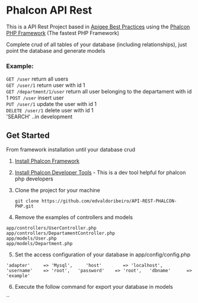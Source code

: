 # Phalcon API Rest
This is a API Rest Project based in [Apigee Best Practices](http://apigee.com/) using the [Phalcon PHP Framework](http://phalconphp.com) (The fastest
PHP Framework)

Complete crud of all tables of your database (including relationships), just point the database and generate models

### Example:

`GET /user` return all users  
`GET /user/1` return user with id 1  
`GET /department/1/user` return all user belonging to the departament with id 1
`POST /user` insert user  
`PUT /user/1` update the user with id 1  
`DELETE /user/1` delete user with id 1  
'SEARCH' ..in development


## Get Started
From framework installation until your database crud 

1. [Install Phalcon Framework](http://phalconphp.com/en/download/windows)
2. [Install Phalcon Developer Tools](http://phalconphp.com/en/download/tools) - This is a dev tool helpful for phalcon php developers
3. Clone the project for your machine

    `git clone https://github.com/edvaldoribeiro/API-REST-PHALCON-PHP.git`
    
4. Remove the examples of controllers and models

  `app/controllers/UserController.php`  
  `app/controllers/DepartamentController.php`  
  `app/models/User.php`  
  `app/models/Department.php`
  
5. Set the access configuration of your database in app/config/config.php
  
  `'adapter'     => 'Mysql',    
   'host'        => 'localhost',  
   'username'    => 'root',  
   'password'    => 'root',  
   'dbname'      => 'example'`  
   
6. Execute the follow command for export your database in models
  
  ``
   
  
